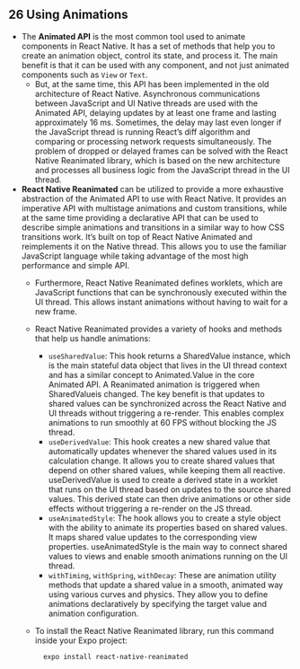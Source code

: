 ## 26 Using Animations
- The **Animated API** is the most common tool used to animate components in React Native. It has a set of methods that help you to create an animation object, control its state, and process it. The main benefit is that it can be used with any component, and not just animated components such as `View` or `Text`.
	- But, at the same time, this API has been implemented in the old architecture of React Native. Asynchronous communications between JavaScript and UI Native threads are used with the Animated API, delaying updates by at least one frame and lasting approximately 16 ms. Sometimes, the delay may last even longer if the JavaScript thread is running React’s diff algorithm and comparing or processing network requests simultaneously. The problem of dropped or delayed frames can be solved with the React Native Reanimated library, which is based on the new architecture and processes all business logic from the JavaScript thread in the UI thread.
- **React Native Reanimated** can be utilized to provide a more exhaustive abstraction of the Animated API to use with React Native. It provides an imperative API with multistage animations and custom transitions, while at the same time providing a declarative API that can be used to describe 
simple animations and transitions in a similar way to how CSS transitions work. It’s built on top of React Native Animated and reimplements it on the Native thread. This allows you to use the familiar JavaScript language while taking advantage of the most high performance and simple API.
	- Furthermore, React Native Reanimated defines worklets, which are JavaScript functions that can be synchronously executed within the UI thread. This allows instant animations without having to wait for a new frame.
	- React Native Reanimated provides a variety of hooks and methods that help us handle animations:
		- `useSharedValue`: This hook returns a SharedValue instance, which is the main stateful data object that lives in the UI thread context and has a similar concept to Animated.Value in the core Animated API. A Reanimated animation is triggered when SharedValueis changed. The key benefit is that updates to shared values can be synchronized across the React Native and UI threads without triggering a re-render. This enables complex animations to run smoothly at 60 FPS without blocking the JS thread.
		- `useDerivedValue`: This hook creates a new shared value that automatically updates whenever the shared values used in its calculation change. It allows you to create shared values that depend on other shared values, while keeping them all reactive. useDerivedValue is used to create a derived state in a worklet that runs on the UI thread based on updates to the source shared values. This derived state can then drive animations or other side effects without triggering a re-render on the JS thread.
		- `useAnimatedStyle`: The hook allows you to create a style object with the ability to animate its properties based on shared values. It maps shared value updates to the corresponding view properties. useAnimatedStyle is the main way to connect shared values to views and enable smooth animations running on the UI thread.
		- `withTiming`, `withSpring`, `withDecay`: These are animation utility methods that update a shared value in a smooth, animated way using various curves and physics. They allow you to define animations declaratively by specifying the target value and animation configuration.
	- To install the React Native Reanimated library, run this command inside your Expo project:

			expo install react-native-reanimated